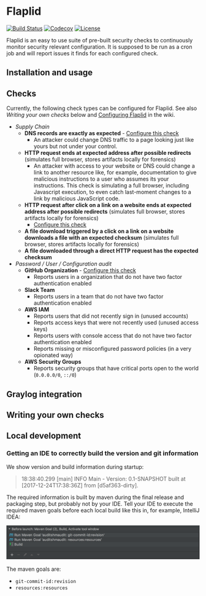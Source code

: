 # Flaplid

[![Build Status](https://travis-ci.org/lennartkoopmann/flaplid.svg?branch=master)](https://travis-ci.org/lennartkoopmann/flaplid/)
[![Codecov](https://img.shields.io/codecov/c/github/lennartkoopmann/flaplid.svg)](https://codecov.io/gh/lennartkoopmann/flaplid/)
[![License](https://img.shields.io/github/license/lennartkoopmann/flaplid.svg)](https://www.gnu.org/licenses/gpl-3.0.txt)

Flaplid is an easy to use suite of pre-built security checks to continuously monitor security relevant configuration. It
is supposed to be run as a cron job and will report issues it finds for each configured check.

## Installation and usage



## Checks

Currently, the following check types can be configured for Flaplid. See also _Writing your own checks_ below and
[Configuring Flaplid](https://github.com/lennartkoopmann/flaplid/wiki/Configuring-Flaplid) in the wiki.

* _Supply Chain_
  * **DNS records are exactly as expected** - [Configure this check](https://github.com/lennartkoopmann/flaplid/wiki/Checks:-DNS)
    * An attacker could change DNS traffic to a page looking just like yours but not under your control.
  * **HTTP request ends at expected address after possible redirects** (simulates full browser, stores artifacts locally
    for forensics)
    * An attacker with access to your website or DNS could change a link to another resource like, for example,
      documentation to give malicious instructions to a user who assumes its your instructions. This check is simulating
      a full browser, including Javascript execution, to even catch last-moment changes to a link by malicious JavaScript
      code.
  * **HTTP request after click on a link on a website ends at expected address after possible redirects**
    (simulates full browser, stores artifacts locally for forensics)
    - [Configure this check](https://github.com/lennartkoopmann/flaplid/wiki/Checks:-Website-Link-Target)
  * **A file download triggered by a click on a link on a website downloads a file with an expected checksum**
    (simulates full browser, stores artifacts locally for forensics)
  * **A file downloaded through a direct HTTP request has the expected checksum**
* _Password / User / Configuration audit_
  * **GitHub Organization** - [Configure this check](https://github.com/lennartkoopmann/flaplid/wiki/Checks:-GitHub)
    * Reports users in a organization that do not have two factor authentication enabled
  * **Slack Team**
    * Reports users in a team that do not have two factor authentication enabled
  * **AWS IAM**
    * Reports users that did not recently sign in (unused accounts)
    * Reports access keys that were not recently used (unused access keys)
    * Reports users with console access that do not have two factor authentication enabled
    * Reports missing or misconfigured password policies (in a very opionated way)
  * **AWS Security Groups**
    * Reports security groups that have critical ports open to the world (`0.0.0.0/0`, `::/0`)

## Graylog integration

## Writing your own checks

## Local development

### Getting an IDE to correctly build the version and git information

We show version and build information during startup:

> 18:38:40.299 [main] INFO Main - Version: 0.1-SNAPSHOT built at [2017-12-24T17:38:36Z] from [d5af363-dirty].

The required information is built by maven during the final release and packaging step, but probably not by your IDE.
Tell your IDE to execute the required maven goals before each local build like this in, for example, IntelliJ IDEA:

![IntelliJ build steps](maven-build-ide.png)

The maven goals are:

* `git-commit-id:revision`
* `resources:resources`

